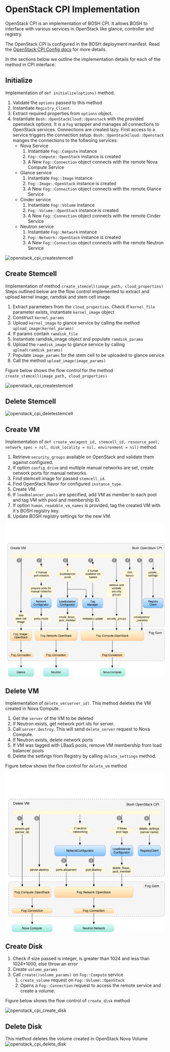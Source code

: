 # OpenStack CPI Implementation #
OpenStack CPI is an implementation of BOSH CPI. It allows BOSH to interface with various services in OpenStack like glance, controller and registry. 

The OpenStack CPI is configured in the BOSH deployment manifest. Read the [OpenStack CPI Config docs](bosh_openstack_cpi/cpi_config.md) for more details.

In the sections below we outline the implementation details for each of the method in CPI interface.

## Initialize ##

Implementation of `def initialize(options)` method. 

1. Validate the `options` passed to this method
2. Instantiate `Registry_Client`.
3. Extract required properties from `options` object.
4. Instantiate `Bosh::OpenStackCloud::Openstack` with the provided openstack options. It is a `Fog` wrapper and manages all connections to OpenStack services. Connections are created lazy. First access to a service triggers the connection setup. `Bosh::OpenStackCloud::Openstack` manges the connections to the follwoing services:   
	+ Nova Service
		1. Instantiate `Fog::Compute` instance
		2. `Fog::Compute::OpenStack` instance is created
		3. A New `Fog::Connection` object connects with the remote Nova Compute Service
	+ Glance service
		1.  Instantiate `Fog::Image` instance
 		2.  `Fog::Image::OpenStack` instance is created
		3.  A New `Fog::Connection` object connects with the remote Glance Service
	+ Cinder service
		1.  Instantiate `Fog::Volume` instance
 		2.  `Fog::Volume::OpenStack` instance is created
		3.  A New `Fog::Connection` object connects with the remote Cinder Service
	+ Neutron service
		1.  Instantiate `Fog::Network` instance
 		2.  `Fog::Network::OpenStack` instance is created
		3.  A New `Fog::Connection` object connects with the remote Neutron Service  

![openstack_cpi_createstemcell](images/openstack_cpi_initialize.png)	


## Create Stemcell ##

Implementation of method `create_stemcell(image_path, cloud_properties)`
Steps outlined below are the flow control implemented to extract and upload kernel image, ramdisk and stem cell image.

1. Extract parameters from the `cloud_properties`. Check if `kernel_file` parameter exists, instantiate `kernel_image` object
2. Construct `kernel_params`
3. Upload `kernel_image` to glance service by calling the method `upload_image(kernel_params)`
4. If params contain `ramdisk_file` 
5. Instantiate ramdisk_image object and populate `ramdisk_parama`
6. Upload the `ramdisk_image` to glance service by calling `upload(ramdisk_params)`
7. Populate `image_params` for the stem cell to be uploaded to glance service
8. Call the method `upload_image(image_params)` 

Figure below shows the flow control for the method `create_stemcell(image_path, cloud_properties)`

![openstack_cpi_createstemcell](images/openstack_cpi_createstemcell.png)

## Delete Stemcell ##

![openstack_cpi_deletestemcell](images/openstack_cpi_deletestemcell.png)

## Create VM ##

Implementation of
`def create_vm(agent_id, stemcell_id, resource_pool, network_spec = nil, disk_locality = nil, environment = nil)` method.

1. Retrieve `security_groups` available on OpenStack and validate them against configured.
2. If option `config_drive` and multiple manual networks are set, create network ports for manual networks.
3. Find stemcell image for passed `stemcell_id`.
4. Find OpenStack flavor for configured `instance_type`.
5. Create VM.
6. If `loadbalancer_pools` are specified, add VM as member to each pool and tag VM with pool and membership ID.
7. If option `human_readable_vm_names` is provided, tag the created VM with it's BOSH registry key.
8. Update BOSH registry settings for the new VM.

![openstack_cpi_create_vm](images/openstack_cpi_create_vm.png)

## Delete VM ##

Implementation of `delete_vm(server_id)`. This method deletes the VM created in Nova Compute.

1. Get the `server` of the VM to be deleted
2. If Neutron exists, get network port ids for server.
3. Call `server.destroy`. This will send `delete_server` request to Nova Compute.
4. If Neutron exists, delete network ports
5. If VM was tagged with LBaaS pools, remove VM membership from load balancer pools
6. Delete the settings from Registry by calling `delete_settings` method.

Figure below shows the flow control for `delete_vm` method

![openstack_cpi_delete_vm](images/openstack_cpi_delete_vm.png)

## Create Disk ##

1. Check if size passed is integer, is greater than 1024 and less than 1024*1000, else throw an error
2. Create `volume_params`
3. Call `create()volume_params)` on `Fog::Compute` service
     1. `create_volume` request on `Fog::Volume::OpenStack` 
     2. Opens a `Fog::Connection` request to access the remote service and create a volume.

Figure below shows the flow control of `create_disk` method

![openstack_cpi_create_disk](images/openstack_cpi_create_disk.png)

## Delete Disk ##

This method deletes the volume created in OpenStack Nova Volume 
![openstack_cpi_delete_disk](images/openstack_cpi_delete_disk.png)
